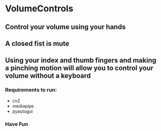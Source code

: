 # VolumeControls

## Control your volume using your hands

## A closed fist is mute

## Using your index and thumb fingers and making a pinching motion will allow you to control your volume without a keyboard

### Requirements to run:
* cv2
* mediapipe
* pyautogui

### Have Fun
